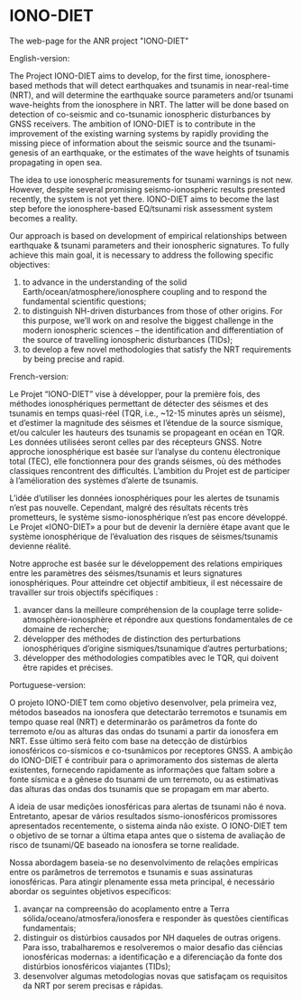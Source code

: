 # IONO-DIET

The web-page for the ANR project "IONO-DIET"

English-version:

The Project IONO-DIET aims to develop, for the first time, ionosphere-based methods that will detect earthquakes and tsunamis in near-real-time (NRT), and will determine the earthquake source parameters and/or tsunami wave-heights from the ionosphere in NRT. The latter will be done based on detection of co-seismic and co-tsunamic ionospheric disturbances by GNSS receivers. The ambition of IONO-DIET is to contribute in the improvement of the existing warning systems by rapidly providing the missing piece of information about the seismic source and the tsunami-genesis of an earthquake, or the estimates of the wave heights of tsunamis propagating in open sea.

The idea to use ionospheric measurements for tsunami warnings is not new. However, despite several promising seismo-ionospheric results presented recently, the system is not yet there. IONO-DIET aims to become the last step before the ionosphere-based EQ/tsunami risk assessment system becomes a reality.

Our approach is based on development of empirical relationships between earthquake & tsunami parameters and their ionospheric signatures. To fully achieve this main goal, it is necessary to address the following specific objectives: 
1) to advance in the understanding of the solid Earth/ocean/atmosphere/ionosphere coupling and to respond the fundamental scientific questions;
2) to distinguish NH-driven disturbances from those of other origins. For this purpose, we’ll work on and resolve the biggest challenge in the modern ionospheric sciences – the identification and differentiation of the source of travelling ionospheric disturbances (TIDs);
3) to develop a few novel methodologies that satisfy the NRT requirements by being precise and rapid.

French-version:

Le Projet “IONO-DIET” vise à développer, pour la première fois, des méthodes ionosphériques permettant de détecter des séismes et des tsunamis en temps quasi-réel (TQR, i.e., ~12-15 minutes après un séisme), et d’estimer la magnitude des séismes et l’étendue de la source sismique, et/ou calculer les hauteurs des tsunamis se propageant en océan en TQR. Les données utilisées seront celles par des récepteurs GNSS. Notre approche ionosphérique est basée sur l’analyse du contenu électronique total (TEC), elle fonctionnera pour des grands séismes, où des méthodes classiques rencontrent des difficultés. L’ambition du Projet est de participer à l’amélioration des systèmes d’alerte de tsunamis.

L’idée d’utiliser les données ionosphériques pour les alertes de tsunamis n’est pas nouvelle. Cependant, malgré des résultats récents très prometteurs, le système sismo-ionosphérique n’est pas encore développé. Le Projet «IONO-DIET» a pour but de devenir la dernière étape avant que le système ionosphérique de l’évaluation des risques de séismes/tsunamis devienne réalité.

Notre approche est basée sur le développement des relations empiriques entre les paramètres des séismes/tsunamis et leurs signatures ionosphériques. Pour atteindre cet objectif ambitieux, il est nécessaire de travailler sur trois objectifs spécifiques : 
1) avancer dans la meilleure compréhension de la couplage terre solide-atmosphère-ionosphère et répondre aux questions fondamentales de ce domaine de recherche;
2) développer des méthodes de distinction des perturbations ionosphériques d’origine sismiques/tsunamique d’autres perturbations;
3) développer des méthodologies compatibles avec le TQR, qui doivent être rapides et précises.


Portuguese-version:

O projeto IONO-DIET tem como objetivo desenvolver, pela primeira vez, métodos baseados na ionosfera que detectarão terremotos e tsunamis em tempo quase real (NRT) e determinarão os parâmetros da fonte do terremoto e/ou as alturas das ondas do tsunami a partir da ionosfera em NRT. Esse último será feito com base na detecção de distúrbios ionosféricos co-sísmicos e co-tsunâmicos por receptores GNSS. A ambição do IONO-DIET é contribuir para o aprimoramento dos sistemas de alerta existentes, fornecendo rapidamente as informações que faltam sobre a fonte sísmica e a gênese do tsunami de um terremoto, ou as estimativas das alturas das ondas dos tsunamis que se propagam em mar aberto.

A ideia de usar medições ionosféricas para alertas de tsunami não é nova. Entretanto, apesar de vários resultados sismo-ionosféricos promissores apresentados recentemente, o sistema ainda não existe. O IONO-DIET tem o objetivo de se tornar a última etapa antes que o sistema de avaliação de risco de tsunami/QE baseado na ionosfera se torne realidade.

Nossa abordagem baseia-se no desenvolvimento de relações empíricas entre os parâmetros de terremotos e tsunamis e suas assinaturas ionosféricas. Para atingir plenamente essa meta principal, é necessário abordar os seguintes objetivos específicos: 
1) avançar na compreensão do acoplamento entre a Terra sólida/oceano/atmosfera/ionosfera e responder às questões científicas fundamentais;
2) distinguir os distúrbios causados por NH daqueles de outras origens. Para isso, trabalharemos e resolveremos o maior desafio das ciências ionosféricas modernas: a identificação e a diferenciação da fonte dos distúrbios ionosféricos viajantes (TIDs);
3) desenvolver algumas metodologias novas que satisfaçam os requisitos da NRT por serem precisas e rápidas.

